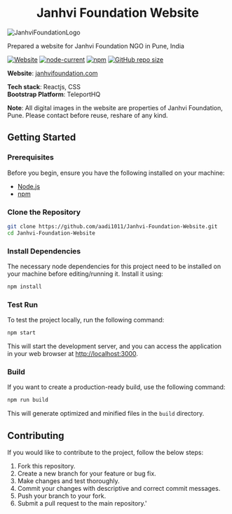 <h1 align=center> Janhvi Foundation Website</h1>

![JanhviFoundationLogo](https://github.com/aadi1011/Janhvi-Foundation-Website/assets/62766172/2a9bc462-00a5-4711-851d-f0df1147e80b)

Prepared a website for Janhvi Foundation NGO in Pune, India


[![Website](https://img.shields.io/website?up_message=Online&up_color=green&down_message=Offline&down_color=red&url=https%3A%2F%2Fwww.janhvifoundation.com%2F&label=Website)](https://www.janhvifoundation.com/)
[![node-current](https://img.shields.io/node/v/craco)](https://nodejs.org/en/download)
[![npm](https://img.shields.io/npm/v/craco)](https://www.npmjs.com/package/craco)
[![GitHub repo size](https://img.shields.io/github/repo-size/aadi1011/Janhvi-Foundation-Website)](https://github.com/aadi1011/Janhvi-Foundation-Website)


**Website**: [janhvifoundation.com](https://www.janhvifoundation.com/)

**Tech stack**: Reactjs, CSS <br>
**Bootstrap Platform**: TeleportHQ

**Note**: All digital images in the website are properties of Janhvi Foundation, Pune. Please contact before reuse, reshare of any kind.

## Getting Started

### Prerequisites
Before you begin, ensure you have the following installed on your machine:

- [Node.js](https://nodejs.org/)
- [npm](https://www.npmjs.com/)

### Clone the Repository

```bash
git clone https://github.com/aadi1011/Janhvi-Foundation-Website.git
cd Janhvi-Foundation-Website
```

### Install Dependencies

The necessary node dependencies for this project need to be installed on your machine before editing/running it. Install it using:

```bash
npm install
```

### Test Run

To test the project locally, run the following command:

```bash
npm start
```

This will start the development server, and you can access the application in your web browser at [http://localhost:3000](http://localhost:3000).

### Build

If you want to create a production-ready build, use the following command:

```bash
npm run build
```

This will generate optimized and minified files in the `build` directory.

## Contributing

If you would like to contribute to the project, follow the below steps:

1. Fork this repository.
2. Create a new branch for your feature or bug fix.
3. Make changes and test thoroughly.
4. Commit your changes with descriptive and correct commit messages.
5. Push your branch to your fork.
6. Submit a pull request to the main repository.'
   
